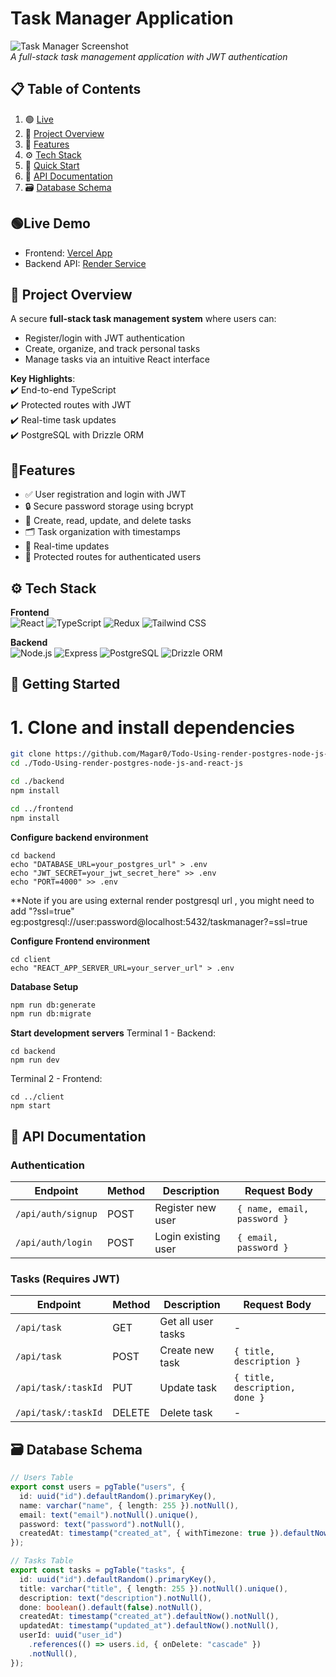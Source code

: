 # Task Manager Application

![Task Manager Screenshot](https://github.com/user-attachments/assets/2a49bc50-3f6d-4c05-9ee8-a4945b836441)  
*A full-stack task management application with JWT authentication*

## 📋 <a name="table">Table of Contents</a>

1. 🟢 [Live](#live)
2. 🤖 [Project Overview](#overview)
3. 🔋 [Features](#features)
4. ⚙️ [Tech Stack](#tech-stack)
5. 🤸 [Quick Start](#quick-start)
6. 📡 [API Documentation](#api)
6. 🗃️ [Database Schema](#schema)

##  <a name="live"> 🟢Live Demo</a>
- Frontend: [Vercel App](https://todo-using-render-postgres-node-js-and-react-js.vercel.app/)
- Backend API: [Render Service](https://todo-using-render-postgres-node-js-and.onrender.com/)
  
## 📌  <a name="overview"> Project Overview </a>
A secure **full-stack task management system** where users can:
- Register/login with JWT authentication  
- Create, organize, and track personal tasks  
- Manage tasks via an intuitive React interface  

**Key Highlights**:  
✔️ End-to-end TypeScript  
✔️ Protected routes with JWT  
✔️ Real-time task updates  
✔️ PostgreSQL with Drizzle ORM    

   
##  <a name="features">🔋Features </a>
- ✅ User registration and login with JWT
- 🔒 Secure password storage using bcrypt
- 📝 Create, read, update, and delete tasks
- 🗂️ Task organization with timestamps
- 🔄 Real-time updates
- 🚀 Protected routes for authenticated users

##  <a name="tech-stack">⚙️ Tech Stack </a>
**Frontend**  
![React](https://img.shields.io/badge/React-20232A?style=for-the-badge&logo=react&logoColor=61DAFB)
![TypeScript](https://img.shields.io/badge/TypeScript-007ACC?style=for-the-badge&logo=typescript&logoColor=white)
![Redux](https://img.shields.io/badge/Redux-593D88?style=for-the-badge&logo=redux&logoColor=white)
![Tailwind CSS](https://img.shields.io/badge/Tailwind_CSS-38B2AC?style=for-the-badge&logo=tailwind-css&logoColor=white)

**Backend**  
![Node.js](https://img.shields.io/badge/Node.js-339933?style=for-the-badge&logo=nodedotjs&logoColor=white)
![Express](https://img.shields.io/badge/Express-000000?style=for-the-badge&logo=express&logoColor=white)
![PostgreSQL](https://img.shields.io/badge/PostgreSQL-316192?style=for-the-badge&logo=postgresql&logoColor=white)
![Drizzle ORM](https://img.shields.io/badge/Drizzle-ORM-blue)

##  <a name="quick-start"> 🤸 Getting Started </a>

# 1. Clone and install dependencies
```bash
git clone https://github.com/Magar0/Todo-Using-render-postgres-node-js-and-react-js.git
cd ./Todo-Using-render-postgres-node-js-and-react-js

cd ./backend
npm install

cd ../frontend
npm install
```

**Configure backend environment**
```
cd backend
echo "DATABASE_URL=your_postgres_url" > .env
echo "JWT_SECRET=your_jwt_secret_here" >> .env
echo "PORT=4000" >> .env
```
**Note if you are using external render postgresql url , you might need to add "?ssl=true" eg:postgresql://user:password@localhost:5432/taskmanager?=ssl=true

**Configure Frontend environment**
```
cd client
echo "REACT_APP_SERVER_URL=your_server_url" > .env
```

**Database Setup**
```bash
npm run db:generate
npm run db:migrate
```

**Start development servers**
 Terminal 1 - Backend:
```
cd backend
npm run dev
```
 Terminal 2 - Frontend:
 ```
cd ../client
npm start
```

##   <a name="api">📡 API Documentation </a>

### Authentication
| Endpoint       | Method | Description           | Request Body                              |
|----------------|--------|-----------------------|-------------------------------------------|
| `/api/auth/signup` | POST   | Register new user     | `{ name, email, password }`               |
| `/api/auth/login`  | POST   | Login existing user   | `{ email, password }`                     |

### Tasks (Requires JWT)
| Endpoint            | Method | Description           | Request Body                              |
|---------------------|--------|-----------------------|-------------------------------------------|
| `/api/task`         | GET    | Get all user tasks    | -                                         |
| `/api/task`         | POST   | Create new task       | `{ title, description }`                  |
| `/api/task/:taskId` | PUT    | Update task           | `{ title, description, done }`            |
| `/api/task/:taskId` | DELETE | Delete task           | -                                         |

##   <a name="schema">  🗃️ Database Schema </a>
```typescript
// Users Table
export const users = pgTable("users", {
  id: uuid("id").defaultRandom().primaryKey(),
  name: varchar("name", { length: 255 }).notNull(),
  email: text("email").notNull().unique(),
  password: text("password").notNull(),
  createdAt: timestamp("created_at", { withTimezone: true }).defaultNow(),
});

// Tasks Table
export const tasks = pgTable("tasks", {
  id: uuid("id").defaultRandom().primaryKey(),
  title: varchar("title", { length: 255 }).notNull().unique(),
  description: text("description").notNull(),
  done: boolean().default(false).notNull(),
  createdAt: timestamp("created_at").defaultNow().notNull(),
  updatedAt: timestamp("updated_at").defaultNow().notNull(),
  userId: uuid("user_id")
    .references(() => users.id, { onDelete: "cascade" })
    .notNull(),
});
```
